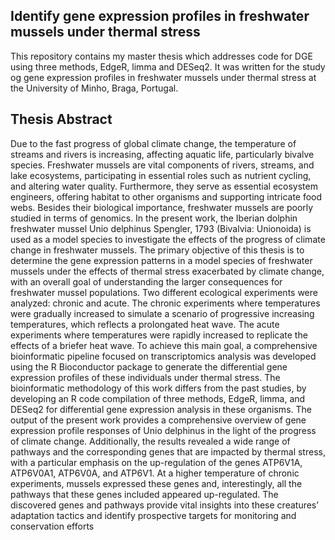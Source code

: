 ## Identify gene expression profiles in freshwater mussels under thermal stress

This repository contains my master thesis which addresses code for DGE using three methods, EdgeR, limma and DESeq2. It was written for the study og gene expression profiles in freshwater mussels under thermal stress at the University of Minho, Braga, Portugal.

## Thesis Abstract

Due to the fast progress of global climate change, the temperature of streams and rivers is increasing, affecting aquatic life, particularly bivalve species. Freshwater mussels are vital components of rivers,
streams, and lake ecosystems, participating in essential roles such as nutrient cycling, and altering water quality. Furthermore, they serve as essential ecosystem engineers, offering habitat to other organisms
and supporting intricate food webs. Besides their biological importance, freshwater mussels are poorly studied in terms of genomics. In the present work, the Iberian dolphin freshwater mussel
Unio delphinus Spengler, 1793 (Bivalvia: Unionoida) is used as a model species to investigate the effects of the progress of climate change in freshwater mussels. The primary objective of this thesis is to determine the gene expression patterns in a model species of freshwater mussels under the effects of thermal stress exacerbated by climate change, with an overall goal of understanding the larger consequences for freshwater mussel populations. Two different ecological experiments were analyzed: chronic and acute. The chronic experiments where temperatures were gradually increased to simulate a scenario of progressive increasing temperatures, which reflects a prolongated heat wave. The acute experiments where temperatures were rapidly increased to replicate the effects of a briefer heat wave. To achieve this main goal, a comprehensive bioinformatic pipeline focused on transcriptomics analysis was developed using the R Bioconductor package to generate the differential gene expression profiles of these individuals under thermal stress. The bioinformatic methodology of this work differs from the past studies, by developing an R code compilation of three methods, EdgeR, limma, and DESeq2 for differential gene expression analysis in these organisms. The output of the present work provides a comprehensive overview of gene expression profile responses of Unio delphinus in the light of the progress of climate change. Additionally, the results revealed a wide range of pathways and the corresponding genes that are impacted by thermal stress, with a particular emphasis on the up-regulation of the genes ATP6V1A, ATP6V0A1, ATP6V0A, and ATP6V1. At a higher temperature of chronic experiments, mussels expressed these genes and, interestingly, all the pathways that these genes included appeared up-regulated. The discovered genes and pathways provide vital insights into these creatures’ adaptation tactics and identify prospective targets for monitoring and conservation efforts


